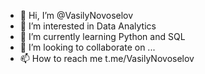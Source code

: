 - 👋 Hi, I’m @VasilyNovoselov
- 👀 I’m interested in Data Analytics
- 🌱 I’m currently learning Python and SQL
- 💞️ I’m looking to collaborate on ...
- 📫 How to reach me t.me/VasilyNovoselov

<!---
VasilyNovoselov/VasilyNovoselov is a ✨ special ✨ repository because its `README.md` (this file) appears on your GitHub profile.
You can click the Preview link to take a look at your changes.
--->
